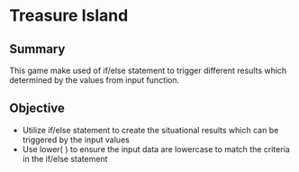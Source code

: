 # Treasure Island
## Summary
This game make used of if/else statement to trigger different results which determined by the values from input function.

## Objective  
- Utilize if/else statement to create the situational results which can be triggered by the input values
- Use lower( ) to ensure the input data are lowercase to match the criteria in the if/else statement